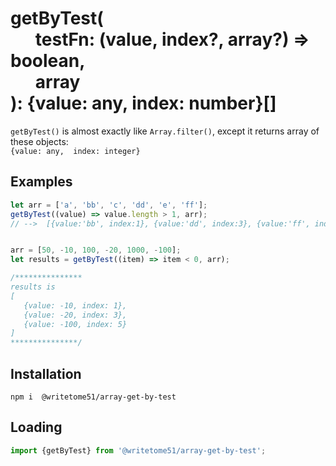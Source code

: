 # getByTest(<br>&nbsp;&nbsp;&nbsp;&nbsp;&nbsp;&nbsp;testFn: (value, index?, array?) => boolean,<br>&nbsp;&nbsp;&nbsp;&nbsp;&nbsp;&nbsp;array<br>): {value: any,  index: number}[]

`getByTest()` is almost exactly like `Array.filter()`, except it returns array of these objects:  
 `{value: any,  index: integer}`


## Examples
```js
let arr = ['a', 'bb', 'c', 'dd', 'e', 'ff'];
getByTest((value) => value.length > 1, arr);
// -->  [{value:'bb', index:1}, {value:'dd', index:3}, {value:'ff', index:5}]


arr = [50, -10, 100, -20, 1000, -100];
let results = getByTest((item) => item < 0, arr);

/*************** 
results is 
[
   {value: -10, index: 1}, 
   {value: -20, index: 3}, 
   {value: -100, index: 5}
]
***************/

```

## Installation
`npm i  @writetome51/array-get-by-test`

## Loading
```ts
import {getByTest} from '@writetome51/array-get-by-test';
```

